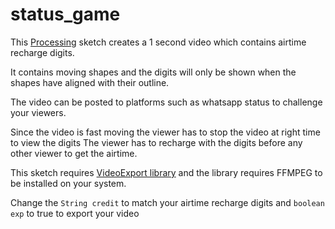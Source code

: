# status_game

This [Processing](https://processing.org/) sketch creates a 1 second video which contains airtime recharge digits.

It contains moving shapes and the digits will only be shown when the shapes have aligned with their outline.

The video can be posted to platforms such as whatsapp status to challenge your viewers.

Since the video is fast moving the viewer has to stop the video at right time to view the digits
The viewer has to recharge with the digits before any other viewer to get the airtime.


This sketch requires [VideoExport library](https://github.com/hamoid/video_export_processing) and the library requires FFMPEG to be installed on your system.

Change the `String credit` to match your airtime recharge digits and `boolean exp` to true to export your video
